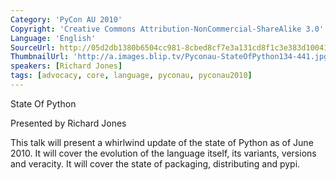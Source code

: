 ```yaml
---
Category: 'PyCon AU 2010'
Copyright: 'Creative Commons Attribution-NonCommercial-ShareAlike 3.0'
Language: 'English'
SourceUrl: http://05d2db1380b6504cc981-8cbed8cf7e3a131cd8f1c3e383d10041.r93.cf2.rackcdn.com/pycon-au-2010/454_pyconau-2010-state-of-python.flv
ThumbnailUrl: 'http://a.images.blip.tv/Pyconau-StateOfPython134-441.jpg'
speakers: [Richard Jones]
tags: [advocacy, core, language, pyconau, pyconau2010]
---
```

State Of Python

Presented by Richard Jones

This talk will present a whirlwind update of the state of Python as of June
2010. It will cover the evolution of the language itself, its variants,
versions and veracity. It will cover the state of packaging, distributing and
pypi.

